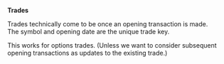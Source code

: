 
**Trades** 

Trades technically come to be once an opening transaction is made.  
The symbol and opening date are the unique trade key. 

This works for options trades.
(Unless we want to consider subsequent opening transactions as updates to the existing trade.)